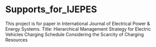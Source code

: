 # Supports_for_IJEPES
This project is for paper in International Journal of Electrical Power & Energy Systems.
Title: Hierarchical Management Strategy for Electric Vehicles Charging Schedule Considering the Scarcity of Charging Resources
